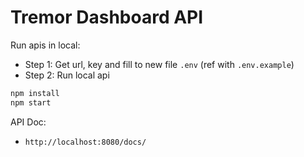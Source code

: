 # Tremor Dashboard API

Run apis in local:
- Step 1: Get url, key and fill to new file ``.env`` (ref with ``.env.example``)
- Step 2: Run local api
```bash
npm install
npm start
```

API Doc:
- `http://localhost:8080/docs/`